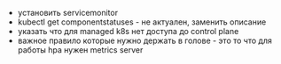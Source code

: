 - установить servicemonitor
- kubectl get componentstatuses - не актуален, заменить описание
- указать что для managed k8s нет доступа до control plane
- важное правило которые нужно держать в голове - это то что для работы hpa нужен metrics server